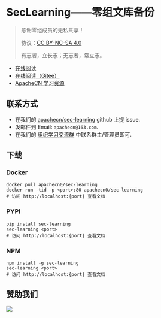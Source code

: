# SecLearning——零组文库备份

> 感谢零组成员的无私共享！
> 
> 协议：[CC BY-NC-SA 4.0](http://creativecommons.org/licenses/by-nc-sa/4.0/)
> 
> 有志者，立长志；无志者，常立志。

* [在线阅读](https://seclearn.apachecn.org)
* [在线阅读（Gitee）](https://apachecn.gitee.io/doc-template/)
* [ApacheCN 学习资源](http://docs.apachecn.org/)

## 联系方式

*   在我们的 [apachecn/sec-learning](https://github.com/apachecn/sec-learning) github 上提 issue.
*   发邮件到 Email: `apachecn@163.com`.
*   在我们的 [组织学习交流群](http://www.apachecn.org/organization/348.html) 中联系群主/管理员即可.

## 下载

### Docker

```
docker pull apachecn0/sec-learning
docker run -tid -p <port>:80 apachecn0/sec-learning
# 访问 http://localhost:{port} 查看文档
```

### PYPI

```
pip install sec-learning
sec-learning <port>
# 访问 http://localhost:{port} 查看文档
```

### NPM

```
npm install -g sec-learning
sec-learning <port>
# 访问 http://localhost:{port} 查看文档
```

## 赞助我们

![](http://data.apachecn.org/img/about/donate.jpg)
